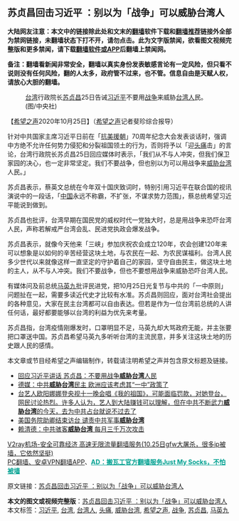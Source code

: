  <h2>苏贞昌回击习近平 ：别以为「战争」可以威胁台湾人</h2> <p class="notice"><b>大陆网友注意：本文中的链接除此处和文末的<a href="https://github.com/bannedbook/fanqiang" >翻墙</a>软件下载和<a href="https://github.com/killgcd/justmysocks/blob/master/README.md">翻墙推荐</a>链接外全部为禁网链接，未翻墙状态下打不开，请勿点击。此为文字版禁闻，欲看图文视频完整版和更多禁闻，请下载<a href="https://github.com/bannedbook/fanqiang">翻墙软件或APP</a>后翻墙上禁闻网。</p><p>备注：翻墙看新闻非常安全，翻墙以真实身份发表敏感言论有一定风险，但只看不说则没有任何风险，翻的人太多，政府管不过来，也不管。信息自由是天赋人权，请放心大胆的翻墙。</b></p>  <div class="entry"> <figure><figcaption><a href="https://www.bannedbook.org/bnews/tag/%e5%8f%b0%e6%b9%be/" class="st_tag internal_tag" rel="tag" title="标签 台湾 下的日志">台湾</a>行政院长<a href="https://www.bannedbook.org/bnews/tag/%E8%8B%8F%E8%B4%9E%E6%98%8C/" class="st_tag internal_tag" rel="tag" title="标签 苏贞昌 下的日志">苏贞昌</a>25日告诫<a href="https://www.bannedbook.org/bnews/tag/%e4%b9%a0%e8%bf%91%e5%b9%b3/" class="st_tag internal_tag" rel="tag" title="标签 习近平 下的日志">习近平</a>不要用<a href="https://www.bannedbook.org/bnews/tag/%E6%88%98%E4%BA%89/" class="st_tag internal_tag" rel="tag" title="标签 战争 下的日志">战争</a>来威胁<a href="https://www.bannedbook.org/bnews/tag/%E5%8F%B0%E6%B9%BE%E4%BA%BA/" class="st_tag internal_tag" rel="tag" title="标签 台湾人 下的日志">台湾人</a>民。(图/中央社)</figcaption></figure> <p>【<span class='wp_keywordlink_affiliate'><a href="https://www.soundofhope.org" title="希望之声" target="_blank">希望之声</a></span>2020年10月25日】（<a href="https://www.bannedbook.org/bnews/tag/%e5%b8%8c%e6%9c%9b%e4%b9%8b%e5%a3%b0/" class="st_tag internal_tag" rel="tag" title="标签 希望之声 下的日志">希望之声</a>记者斐珍综合报导）</p> <p>针对中共国家主席习近平日前在「<span class='wp_keywordlink'><a href="https://www.bannedbook.org/forum2/topic952.html" title="历史回顾：从“抗美援朝”到“大跃进”" target="_blank">抗美援朝</a></span>」70周年纪念大会发表谈话时，强调中方绝不允许任何势力侵犯和分裂祖国领土的行为，否则将予以「迎<a href="https://www.bannedbook.org/bnews/tag/%e5%a4%b4%e7%97%9b/" class="st_tag internal_tag" rel="tag" title="标签 头痛 下的日志">头痛</a>击」的言论，台湾行政院长苏贞昌25日回应媒体时表示，「我们从不与人冲突，但我们保卫家园的决心，也一定非常坚定。我们不要战争，但也别以为可以用战争来<a href="https://www.bannedbook.org/bnews/tag/%E5%A8%81%E8%83%81%E5%8F%B0%E6%B9%BE/" class="st_tag internal_tag" rel="tag" title="标签 威胁台湾 下的日志">威胁台湾</a>人民。」</p> <p>苏贞昌表示，蔡英文总统在今年双十国庆致词时，特别引用习近平在联合国的视讯演说中的一段话，「<span class='wp_keywordlink_affiliate'><a href="https://www.bannedbook.org/" title="中国" target="_blank">中国</a></span>永远不称霸，不扩张，不谋求势力范围」，蔡总统希望习近平能说到做到。</p>  <p>苏贞昌也批评，台湾早期在国民党的威权时代一党独大时，总是用战争来恐吓台湾人民，声称若解戒严台湾会乱、民进党执政会爆发战争。</p> <p>苏贞昌表示，就像今天他来「三峡」参加庆祝农会成立120年，农会创建120年来可以想象是以如何的辛苦经营这块土地，与农民在一起、为农民谋福利。台湾人民多少世代以来就像这样一直坚定的守护着自己的家园，坚守自由民主，做这块土地的主人，从不与人冲突。我们不要战争，但也不要想用战争来威胁恐吓台湾人民。</p> <p>有媒体问及前总统<a href="https://www.bannedbook.org/bnews/tag/%e9%a9%ac%e8%8b%b1%e4%b9%9d/" class="st_tag internal_tag" rel="tag" title="标签 马英九 下的日志">马英九</a>批评民进党，把10月25日光复节与中共的「一中原则」问题扯在一起，需要多读近代史才比较有水准。苏贞昌则回应，面对台湾社会提出的各种意见，大家在民主台湾都可以自由表达。但若是作为一位台湾前总统的人讲任何话，最好都要能够以台湾的利益为优先来考量。</p>  <p>苏贞昌指，台湾疫情刚爆发时，口罩明显不足，马英九却大骂政府无能，并主张要把口罩送中国。苏贞昌希望马英九多听听台湾的主流民意，并多关注这块土地的历史跟人民的感情。</p> <p>本文章或节目经希望之声编辑制作，转载请注明希望之声并包含原文标题及链接。</p> <ul class='op-related-articles' title='相关阅读'> <li><a href='https://www.bannedbook.org/bnews/taiwannews/20201025/1419980.html' target='_blank'>回应习近平讲话 苏贞昌：不要用战争<b>威胁台湾</b>人民</a></li> <li><a href='https://www.bannedbook.org/bnews/comments/20201020/1416962.html' target='_blank'>德媒：中共<b>威胁台湾</b>民主 欧洲应该考虑其“一中”政策了</a></li> <li><a href='https://www.bannedbook.org/bnews/bannedvideo/20200930/1405953.html' target='_blank'>台艺人欧阳娜娜登央视十一晚会唱《我的祖国》，可能面临罚款，对她登台，网民讨论热烈。许多人认为，艺人到大陆赚钱可以理解，但在中共不断武力<b>威胁台湾</b>的今天，去为中共占台就说不过去了</a></li> <li><a href='https://www.bannedbook.org/bnews/comments/20200920/1399676.html' target='_blank'>美国务院助卿结束访台 谴责中共军事<b>威胁台湾</b></a></li> <li><a href='https://www.bannedbook.org/bnews/taiwannews/20200911/1394704.html' target='_blank'>赖清德：中共骇客<b>威胁台湾</b> 每月三千万次攻击</a></li> </ul> <p class="texttj"> <a href="https://www.bannedbook.org/forum23/topic22702.html" target="_blank">V2ray机场-安全可靠经济 高速无限流量翻墙服务(10.25日gfw大屠杀，很多ip被墙，它依然坚挺)</a><br/> <a href="https://github.com/bannedbook/fanqiang/wiki/%E7%A6%81%E9%97%BB%E7%BD%91%E5%AE%89%E5%8D%93%E7%BF%BB%E5%A2%99%E6%96%B0%E9%97%BBAPP" target="_blank">PC翻墙、安卓VPN翻墙APP</a>、<span onclick="window.open('https://github.com/killgcd/justmysocks/blob/master/README.md')" style="font-weight:bold;color:#00A191;cursor:pointer;text-decoration:underline;outline:none">AD：搬瓦工官方翻墙服务Just My Socks，不怕被墙</span></p><p>原文链接：<a class="src_link"  href="https://www.soundofhope.org/post/435931" target="_blank">苏贞昌回击习近平 ：别以为「战争」可以威胁台湾人</a></p> <a name='sharetosocial'></a>       <div><b>本文的图文或视频完整版</b>：<a href='https://www.bannedbook.org/bnews/comments/20201026/1420410.html'>苏贞昌回击习近平 ：别以为「战争」可以威胁台湾人</a></div>  </div><!--END ENTRY--> <div class="postfooter"> <div>本文标签：<a href="https://www.bannedbook.org/bnews/tag/%e4%b9%a0%e8%bf%91%e5%b9%b3/" rel="tag">习近平</a>, <a href="https://www.bannedbook.org/bnews/tag/%e5%8f%b0%e6%b9%be/" rel="tag">台湾</a>, <a href="https://www.bannedbook.org/bnews/tag/%E5%8F%B0%E6%B9%BE%E4%BA%BA/" rel="tag">台湾人</a>, <a href="https://www.bannedbook.org/bnews/tag/%e5%a4%b4%e7%97%9b/" rel="tag">头痛</a>, <a href="https://www.bannedbook.org/bnews/tag/%E5%A8%81%E8%83%81%E5%8F%B0%E6%B9%BE/" rel="tag">威胁台湾</a>, <a href="https://www.bannedbook.org/bnews/tag/%e5%b8%8c%e6%9c%9b%e4%b9%8b%e5%a3%b0/" rel="tag">希望之声</a>, <a href="https://www.bannedbook.org/bnews/tag/%E6%88%98%E4%BA%89/" rel="tag">战争</a>, <a href="https://www.bannedbook.org/bnews/tag/%E8%8B%8F%E8%B4%9E%E6%98%8C/" rel="tag">苏贞昌</a>, <a href="https://www.bannedbook.org/bnews/tag/%e9%a9%ac%e8%8b%b1%e4%b9%9d/" rel="tag">马英九</a></div>  </div><!--END POSTFOOTER--> 